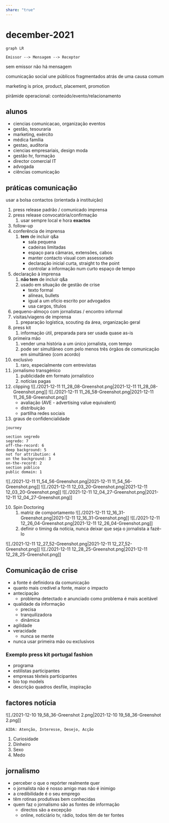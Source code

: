 ```yaml
---
share: "true"
---
```



# december-2021

```mermaid
graph LR

Emissor --> Mensagem --> Receptor
```

sem emissor não há mensagem

comunicação social une públicos fragmentados atrás de uma causa comum

marketing is price, product, placement, promotion

pirâmide operacional: conteúdo/evento/relacionamento

## alunos

- ciencias comunicacao, organização eventos
- gestão, tesouraria
- marketing, exército
- médica família
- gestao, auditoria
- ciencias empresariais, design moda
- gestão hr, formação
- director comercial IT
- advogada
- ciências comunicação

## práticas comunicação

usar a bolsa contactos (orientada à instituição)

1. press release padrão / comunicado imprensa
2. press release convocatória/confirmação
	1. usar sempre local e hora **exactos**
4. follow-up
5. conferência de imprensa
	1. **tem** de incluir q&a
		- sala pequena
		- cadeiras limitadas
		- espaço para câmaras, extensões, cabos
		- manter contacto visual com assessorado
		- declaração inicial curta, straight to the point
		- controlar a informação num curto espaço de tempo
1. declaração à imprensa
	1. **não tem** de incluir q&a
	2. usado em situação de gestão de crise
		- texto formal
		- alíneas, bullets
		- igual a um ofício escrito por advogados
		- usa cargos, títulos
2. pequeno-almoço com jornalistas / encontro informal
3. visitas/viagens de imprensa
	1. preparação logística, scouting da área, organização geral
4. press kit
	1. informação útil, preparada para ser usada quase as-is
5. primeira mão
	1. vender uma história a um único jornalista, com tempo
	2. pode ser simultâneo com pelo menos três órgãos de comunicação em simultâneo (com acordo)
6. exclusivo
	1. raro, especialmente com entrevistas
7. jornalismo transgénico
	1. publicidade em formato jornalístico
	2. notícias pagas
8. clipping
	![[./2021-12-11 11_28_08-Greenshot.png|2021-12-11 11_28_08-Greenshot.png]]
	![[./2021-12-11 11_26_58-Greenshot.png|2021-12-11 11_26_58-Greenshot.png]]
	- avaliação (AVE - advertising value equivalent)
	- distribuição
	- partilha redes sociais
9. graus de confidencialidade

```mermaid
journey

section segredo
segredo: 7
off-the-record: 6
deep background: 5
not for attribution: 4
on the background: 3
on-the-record: 2
section público
public domain: 1
```

![[./2021-12-11 11_54_56-Greenshot.png|2021-12-11 11_54_56-Greenshot.png]]
![[./2021-12-11 12_03_20-Greenshot.png|2021-12-11 12_03_20-Greenshot.png]]
![[./2021-12-11 12_04_27-Greenshot.png|2021-12-11 12_04_27-Greenshot.png]]







10. Spin Doctoring
	1. matriz de comportamento 
	![[./2021-12-11 12_16_31-Greenshot.png|2021-12-11 12_16_31-Greenshot.png]]
	![[./2021-12-11 12_26_04-Greenshot.png|2021-12-11 12_26_04-Greenshot.png]]
	3. definir o timing da notícia, nunca deixar que seja o jornalista a fazê-lo

![[./2021-12-11 12_27_52-Greenshot.png|2021-12-11 12_27_52-Greenshot.png]]
![[./2021-12-11 12_28_25-Greenshot.png|2021-12-11 12_28_25-Greenshot.png]]


## Comunicação de crise

- a fonte é definidora da comunicação
- quanto mais credível a fonte, maior o impacto
- antecipação
	- problema detectado e anunciado como problema é mais aceitável
- qualidade da informação
	- precisa
	- tranquilizadora
	- dinâmica
- agilidade
- veracidade
	- nunca se mente
- nunca usar primeira mão ou exclusivos

### Exemplo press kit portugal fashion

- programa
- estilistas participantes
- empresas têxteis participantes
- bio top models
- descrição quadros desfile, inspiração

## factores notícia


![[./2021-12-10 19_58_36-Greenshot 2.png|2021-12-10 19_58_36-Greenshot 2.png]]

	AIDA: Atenção, Interesse, Desejo, Acção

1. Curiosidade
2. Dinheiro
3. Sexo
4. Medo

## jornalismo

* perceber o que o repórter realmente quer
* o jornalista não é nosso amigo mas não é inimigo
* a credibilidade é o seu emprego
* têm rotinas produtivas bem conhecidas
* quem faz o jornalismo são as fontes de informação
	* directos são a excepção
	* online, noticiário tv, rádio, todos têm de ter fontes

